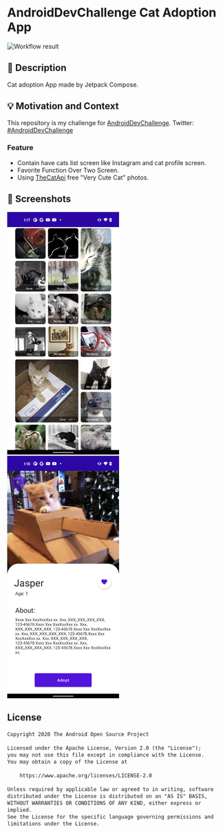 # AndroidDevChallenge Cat Adoption App

![Workflow result](https://github.com/ShinichiroFunatsu/DevChallenge-Compose-CatDonationApp/workflows/Check/badge.svg)

## :scroll: Description


Cat adoption App made by Jetpack Compose.



## :bulb: Motivation and Context
<!--- Optionally point readers to interesting parts of your submission. -->
<!--- What are you especially proud of? -->
This repository is my challenge for [AndroidDevChallenge](https://developer.android.com/dev-challenge).
Twitter: [#AndroidDevChallenge](https://twitter.com/search?q=%23AndroidDevChallenge)
### Feature
- Contain have cats list screen like Instagram and cat profile screen.
- Favorite Function Over Two Screen.
- Using [TheCatApi](https://thecatapi.com/) free "Very Cute Cat" photos. 
## :camera_flash: Screenshots
<!-- You can add more screenshots here if you like -->
<img src="/results/screenshot_1.png" width="260">&emsp;<img src="/results/screenshot_2.png" width="260">

## License
```
Copyright 2020 The Android Open Source Project

Licensed under the Apache License, Version 2.0 (the "License");
you may not use this file except in compliance with the License.
You may obtain a copy of the License at

    https://www.apache.org/licenses/LICENSE-2.0

Unless required by applicable law or agreed to in writing, software
distributed under the License is distributed on an "AS IS" BASIS,
WITHOUT WARRANTIES OR CONDITIONS OF ANY KIND, either express or implied.
See the License for the specific language governing permissions and
limitations under the License.
```